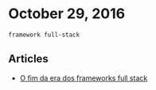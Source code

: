 # October 29, 2016

`framework full-stack`

## Articles

- [O fim da era dos frameworks full stack](http://eltonminetto.net/2016/03/15/o-fim-da-era-dos-frameworks-full-stack/)
